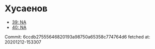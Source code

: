 # Хусаенов
- [39: NA](39.md)
- [40: NA](40.md)

Commit: 6ccdb27555646820193a98750a65358c774764d6
 fetched at: 20201212-153307
